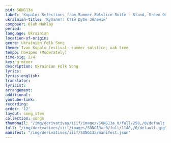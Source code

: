 ```yaml
---
pid: SONG13a
label: 'Kupalo: Selections from Summer Solstice Suite - Stand, Green Oak'
ukrainian-title: 'Купало!: Стій Дубе Зеленій'
composer: Oleh Mahlay
period:
language: Ukrainian
location-of-origin:
genre: Ukrainian Folk Song
theme: Ivan Kupalo festival; summer solstice; oak tree
tempo: Помірно (Moderately)
time-sig: 2/4
key: g minor
description: Ukrainian Folk Song
lyrics:
lyrics-english:
translator:
lyricist:
arrangement:
additional:
youtube-link:
recording:
order: '12'
layout: song_item
collection: songs
thumbnail: "/img/derivatives/iiif/images/SONG13a_0/full/250,/0/default.jpg"
full: "/img/derivatives/iiif/images/SONG13a_0/full/1140,/0/default.jpg"
manifest: "/img/derivatives/iiif/SONG13a/manifest.json"
---
```


